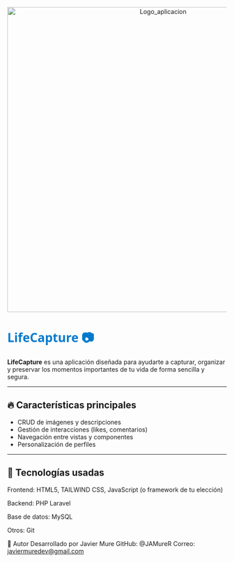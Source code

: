 <p align="center">
  <img width="700" height="700" alt="Logo_aplicacion" src="https://github.com/user-attachments/assets/5e1c3e70-f3d1-4549-81e8-4d3481938924" />
</p>
<h1 style="color: #007acc; font-family: 'Segoe UI', Tahoma, Geneva, Verdana, sans-serif;">
  LifeCapture 📷
</h1> 

**LifeCapture** es una aplicación diseñada para ayudarte a capturar, organizar y preservar los momentos importantes de tu vida de forma sencilla y segura.

---

## 🔥 Características principales

- CRUD de imágenes y descripciones
- Gestión de interacciones (likes, comentarios)
- Navegación entre vistas y componentes
-  Personalización de perfiles


---

## 🧰 Tecnologías usadas

Frontend: HTML5, TAILWIND CSS, JavaScript (o framework de tu elección)

Backend: PHP Laravel 

Base de datos: MySQL

Otros: Git


👤 Autor
Desarrollado por Javier Mure
GitHub: @JAMureR
Correo: javiermuredev@gmail.com




